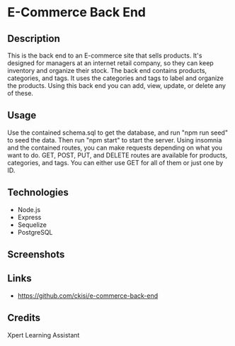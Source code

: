 # E-Commerce Back End

## Description
This is the back end to an E-commerce site that sells products. It's designed for managers at an internet retail company, so they can keep inventory and organize their stock. The back end contains products, categories, and tags. It uses the categories and tags to label and organize the products. Using this back end you can add, view, update, or delete any of these.

## Usage
Use the contained schema.sql to get the database, and run "npm run seed" to seed the data. Then run "npm start" to start the server. Using insomnia and the contained routes, you can make requests depending on what you want to do. GET, POST, PUT, and DELETE routes are available for products, categories, and tags. You can either use GET for all of them or just one by ID. 

## Technologies
- Node.js
- Express
- Sequelize
- PostgreSQL

## Screenshots


## Links
- https://github.com/ckisi/e-commerce-back-end

## Credits
Xpert Learning Assistant
